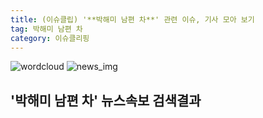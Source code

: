 ```yaml
---
title: (이슈클립) '**박해미 남편 차**' 관련 이슈, 기사 모아 보기
tag: 박해미 남편 차
category: 이슈클리핑
---
```

![wordcloud](https://s3.ap-northeast-2.amazonaws.com/lyrics101-wordcloud/2018-08-28-1535449612.png)
![news_img](https://user-images.githubusercontent.com/42597476/44507050-1206f400-a6e4-11e8-8d98-7ffbfebb353f.png)
## **'**박해미 남편 차**'** 뉴스속보 검색결과

